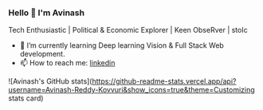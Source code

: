 ### Hello 👋 I'm Avinash
Tech Enthusiastic | Political & Economic Explorer | Keen ObseRver | stoIc

- 🌱 I’m currently learning Deep learning Vision & Full Stack Web development.
- 📫 How to reach me: [linkedin](https://www.linkedin.com/in/avinash-reddy-kovvuri/)
<!--
**Avinash-Reddy-Kovvuri/Avinash-Reddy-Kovvuri** is a ✨ _special_ ✨ repository because its `README.md` (this file) appears on your GitHub profile.

Here are some ideas to get you started:

- 🔭 I’m currently working on 

- 👯 I’m looking to collaborate on ...
- 🤔 I’m looking for help with ...
- 💬 Ask me about ...

- 😄 Pronouns: ...
- ⚡ Fun fact: ...
-->
![Avinash's GitHub stats](https://github-readme-stats.vercel.app/api?username=Avinash-Reddy-Kovvuri&show_icons=true&theme=Customizing stats card)
